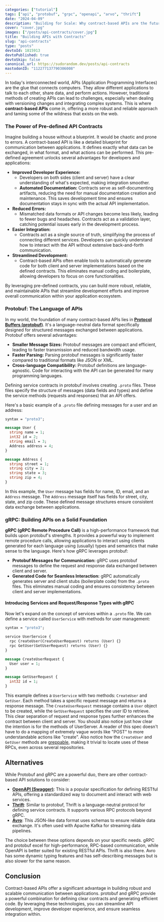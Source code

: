 ```yaml
---
categories: ["tutorial"]
tags: ["api", "protobuf", "grpc", "openapi", "arvo", "thrift"]
date: "2024-04-09"
description: "Building for Scale: Why contract-based APIs are the future."
cover: "cover.jpg"
images: ["/posts/api-contracts/cover.jpg"]
title: "Building APIs with Contracts"
slug: "api-contracts"
type: "posts"
devtoId: 1815913
devtoPublished: true
devtoSkip: false
canonical_url: https://sudorandom.dev/posts/api-contracts
mastodonID: "112277137790306008"
---
```


In today's interconnected world, APIs (Application Programming Interfaces) are the glue that connects computers. They allow different applications to talk to each other, share data, and perform actions. However, traditional methods of creating APIs can lead to challenges, especially when dealing with versioning changes and integrating complex systems. This is where **contract-based APIs** come in, offering a more robust and reliable approach and taming some of the wildness that exists on the web.

### The Power of Pre-defined API Contracts

Imagine building a house without a blueprint. It would be chaotic and prone to errors. A contract-based API is like a detailed blueprint for communication between applications. It defines exactly what data can be exchanged, in what format, and what actions can be performed. This pre-defined agreement unlocks several advantages for developers and applications:

- **Improved Developer Experience:**
  - Developers on both sides (client and server) have a clear understanding of what's expected, making integration smoother.
  - **Automated Documentation:** Contracts serve as self-documenting artifacts, reducing the need for manual documentation creation and maintenance. This saves development time and ensures documentation stays in sync with the actual API implementation.
- **Reduced Errors:**
  - Mismatched data formats or API changes become less likely, leading to fewer bugs and headaches. Contracts act as a validation layer, catching potential issues early in the development process.
- **Easier Integration:**
  - Contracts act as a single source of truth, simplifying the process of connecting different services.  Developers can quickly understand how to interact with the API without extensive back-and-forth communication.
- **Streamlined Development:**
  - Contract-based APIs often enable tools to automatically generate code for both client and server implementations based on the defined contracts. This eliminates manual coding and boilerplate, allowing developers to focus on core functionalities.

By leveraging pre-defined contracts, you can build more robust, reliable, and maintainable APIs that streamline development efforts and improve overall communication within your application ecosystem. 

### Protobuf: The Language of APIs

In my world, the foundation of many contract-based APIs lies in [**Protocol Buffers (protobuf)**](https://protobuf.dev/). It's a language-neutral data format specifically designed for structured messages exchanged between applications. Protobuf offers several advantages:

* **Smaller Message Sizes:** Protobuf messages are compact and efficient, leading to faster transmission and reduced bandwidth usage.
* **Faster Parsing:** Parsing protobuf messages is significantly faster compared to traditional formats like JSON or XML.
* **Cross-language Compatibility:** Protobuf definitions are language-agnostic. Code for interacting with the API can be generated for many programming languages.

Defining service contracts in protobuf involves creating `.proto` files. These files specify the structure of messages (data fields and types) and define the service methods (requests and responses) that an API offers.

Here's a basic example of a `.proto` file defining messages for a user and an address:

```protobuf
syntax = "proto3";

message User {
  string name = 1;
  int32 id = 2;
  string email = 3;
  Address address = 4;
}

message Address {
  string street = 1;
  string city = 2;
  string state = 3;
  string zip = 4;
}
```

In this example, the `User` message has fields for name, ID, email, and an `Address` message. The `Address` message itself has fields for street, city, state, and zip code. These defined message structures ensure consistent data exchange between applications.

### gRPC: Building APIs on a Solid Foundation

**gRPC (gRPC Remote Procedure Call)** is a high-performance framework that builds upon protobuf's strengths. It provides a powerful way to implement remote procedure calls, allowing applications to interact using clients generated for each language using (usually) types and semantics that make sense to the language. Here's how gRPC leverages protobuf:

* **Protobuf Messages for Communication:** gRPC uses protobuf messages to define the request and response data exchanged between client and server.
* **Generated Code for Seamless Interaction:** gRPC automatically generates server and client stubs (boilerplate code) from the `.proto` files. This eliminates manual coding and ensures consistency between client and server implementations.

#### Introducing Services and Request/Response Types with gRPC

Now let's expand on the concept of services within a `.proto` file. We can define a service called `UserService` with methods for user management:

```protobuf
syntax = "proto3";

service UserService {
  rpc CreateUser(CreateUserRequest) returns (User) {}
  rpc GetUser(GetUserRequest) returns (User) {}
}

message CreateUserRequest {
  User user = 1;
}

message GetUserRequest {
  int32 id = 1;
}
```

This example defines a `UserService` with two methods: `CreateUser` and `GetUser`. Each method takes a specific request message and returns a response message. The `CreateUserRequest` message contains a `User` object to be created, while the `GetUserRequest` specifies the user ID to retrieve. This clear separation of request and response types further enhances the contract between client and server. You should also notice just how clear the intention is for the methods of UserServer. A reader of this spec doesn't have to do a mapping of extremely vague words like "POST" to more understandable actions like "create". Also notice how the `CreateUser` and `GetUser` methods are [greppable](https://en.wiktionary.org/wiki/greppable), making it trivial to locate uses of these RPCs, even across several repositories.

## Alternatives
While Protobuf and gRPC are a powerful duo, there are other contract-based API solutions to consider:

- [**OpenAPI (Swagger)**](https://www.openapis.org/): This is a popular specification for defining RESTful APIs, offering a standardized way to document and interact with web services.
- [**Thrift**](https://thrift.apache.org/): Similar to protobuf, Thrift is a language-neutral protocol for defining service contracts. It supports various RPC protocols beyond gRPC.
- [**Avro**](https://avro.apache.org/): This JSON-like data format uses schemas to ensure reliable data exchange. It's often used with Apache Kafka for streaming data pipelines.

The choice between these options depends on your specific needs. gRPC and protobuf excel for high-performance, RPC-based communication, while OpenAPI is better suited for existing RESTful APIs. Thrift is also there. Avro has some dynamic typing features and has self-describing messages but is also slower for the same reason.

## Conclusion

Contract-based APIs offer a significant advantage in building robust and scalable communication between applications. protobuf and gRPC provide a powerful combination for defining clear contracts and generating efficient code. By leveraging these technologies, you can streamline API development, improve developer experience, and ensure seamless integration within.
